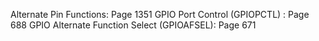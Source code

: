 Alternate Pin Functions: Page 1351
GPIO Port Control (GPIOPCTL) : Page 688
GPIO Alternate Function Select (GPIOAFSEL): Page 671
